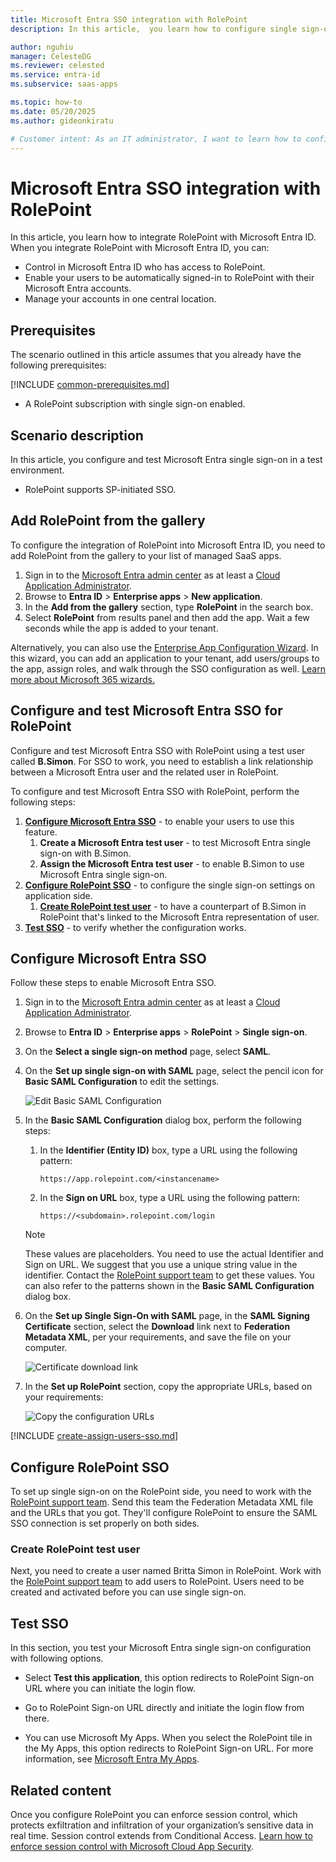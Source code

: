 ```yaml
---
title: Microsoft Entra SSO integration with RolePoint
description: In this article,  you learn how to configure single sign-on between Microsoft Entra ID and RolePoint.

author: nguhiu
manager: CelesteDG
ms.reviewer: celested
ms.service: entra-id
ms.subservice: saas-apps

ms.topic: how-to
ms.date: 05/20/2025
ms.author: gideonkiratu

# Customer intent: As an IT administrator, I want to learn how to configure single sign-on between Microsoft Entra ID and RolePoint so that I can control who has access to RolePoint, enable automatic sign-in with Microsoft Entra accounts, and manage my accounts in one central location.
---
```

# Microsoft Entra SSO integration with RolePoint

In this article,  you learn how to integrate RolePoint with Microsoft Entra ID. When you integrate RolePoint with Microsoft Entra ID, you can:

* Control in Microsoft Entra ID who has access to RolePoint.
* Enable your users to be automatically signed-in to RolePoint with their Microsoft Entra accounts.
* Manage your accounts in one central location.

## Prerequisites
The scenario outlined in this article assumes that you already have the following prerequisites:

[!INCLUDE [common-prerequisites.md](~/identity/saas-apps/includes/common-prerequisites.md)]
* A RolePoint subscription with single sign-on enabled.

## Scenario description

In this article,  you configure and test Microsoft Entra single sign-on in a test environment.

* RolePoint supports SP-initiated SSO.

## Add RolePoint from the gallery

To configure the integration of RolePoint into Microsoft Entra ID, you need to add RolePoint from the gallery to your list of managed SaaS apps.

1. Sign in to the [Microsoft Entra admin center](https://entra.microsoft.com) as at least a [Cloud Application Administrator](~/identity/role-based-access-control/permissions-reference.md#cloud-application-administrator).
1. Browse to **Entra ID** > **Enterprise apps** > **New application**.
1. In the **Add from the gallery** section, type **RolePoint** in the search box.
1. Select **RolePoint** from results panel and then add the app. Wait a few seconds while the app is added to your tenant.

 Alternatively, you can also use the [Enterprise App Configuration Wizard](https://portal.office.com/AdminPortal/home?Q=Docs#/azureadappintegration). In this wizard, you can add an application to your tenant, add users/groups to the app, assign roles, and walk through the SSO configuration as well. [Learn more about Microsoft 365 wizards.](/microsoft-365/admin/misc/azure-ad-setup-guides)

<a name='configure-and-test-azure-ad-sso-for-rolepoint'></a>

## Configure and test Microsoft Entra SSO for RolePoint

Configure and test Microsoft Entra SSO with RolePoint using a test user called **B.Simon**. For SSO to work, you need to establish a link relationship between a Microsoft Entra user and the related user in RolePoint.

To configure and test Microsoft Entra SSO with RolePoint, perform the following steps:

1. **[Configure Microsoft Entra SSO](#configure-azure-ad-sso)** - to enable your users to use this feature.
    1. **Create a Microsoft Entra test user** - to test Microsoft Entra single sign-on with B.Simon.
    1. **Assign the Microsoft Entra test user** - to enable B.Simon to use Microsoft Entra single sign-on.
1. **[Configure RolePoint SSO](#configure-rolepoint-sso)** - to configure the single sign-on settings on application side.
    1. **[Create RolePoint test user](#create-rolepoint-test-user)** - to have a counterpart of B.Simon in RolePoint that's linked to the Microsoft Entra representation of user.
1. **[Test SSO](#test-sso)** - to verify whether the configuration works.

<a name='configure-azure-ad-sso'></a>

## Configure Microsoft Entra SSO

Follow these steps to enable Microsoft Entra SSO.

1. Sign in to the [Microsoft Entra admin center](https://entra.microsoft.com) as at least a [Cloud Application Administrator](~/identity/role-based-access-control/permissions-reference.md#cloud-application-administrator).
1. Browse to **Entra ID** > **Enterprise apps** > **RolePoint** > **Single sign-on**.
1. On the **Select a single sign-on method** page, select **SAML**.
1. On the **Set up single sign-on with SAML** page, select the pencil icon for **Basic SAML Configuration** to edit the settings.

   ![Edit Basic SAML Configuration](common/edit-urls.png)

4. In the **Basic SAML Configuration** dialog box, perform the following steps:

    1. In the **Identifier (Entity ID)** box, type a URL using the following pattern:

       `https://app.rolepoint.com/<instancename>`

    1. In the **Sign on URL** box, type a URL using the following pattern:

       `https://<subdomain>.rolepoint.com/login`   

	> [!NOTE]
	> These values are placeholders. You need to use the actual Identifier and Sign on URL. We suggest that you use a unique string value in the identifier. Contact the [RolePoint support team](mailto:info@rolepoint.com) to get these values. You can also refer to the patterns shown in the **Basic SAML Configuration** dialog box.

1. On the **Set up Single Sign-On with SAML** page, in the **SAML Signing Certificate** section, select the **Download** link next to **Federation Metadata XML**, per your requirements, and save the file on your computer.

	![Certificate download link](common/metadataxml.png)

6. In the **Set up RolePoint** section, copy the appropriate URLs, based on your requirements:

	![Copy the configuration URLs](common/copy-configuration-urls.png)

<a name='create-an-azure-ad-test-user'></a>

[!INCLUDE [create-assign-users-sso.md](~/identity/saas-apps/includes/create-assign-users-sso.md)]

## Configure RolePoint SSO

To set up single sign-on on the RolePoint side, you need to work with the [RolePoint support team](mailto:info@rolepoint.com). Send this team the Federation Metadata XML file and the URLs that you got. They'll configure RolePoint to ensure the SAML SSO connection is set properly on both sides.

### Create RolePoint test user

Next, you need to create a user named Britta Simon in RolePoint. Work with the [RolePoint support team](mailto:info@rolepoint.com) to add users to RolePoint. Users need to be created and activated before you can use single sign-on.

## Test SSO

In this section, you test your Microsoft Entra single sign-on configuration with following options. 

* Select **Test this application**, this option redirects to RolePoint Sign-on URL where you can initiate the login flow. 

* Go to RolePoint Sign-on URL directly and initiate the login flow from there.

* You can use Microsoft My Apps. When you select the RolePoint tile in the My Apps, this option redirects to RolePoint Sign-on URL. For more information, see [Microsoft Entra My Apps](/azure/active-directory/manage-apps/end-user-experiences#azure-ad-my-apps).

## Related content

Once you configure RolePoint you can enforce session control, which protects exfiltration and infiltration of your organization’s sensitive data in real time. Session control extends from Conditional Access. [Learn how to enforce session control with Microsoft Cloud App Security](/cloud-app-security/proxy-deployment-aad).
